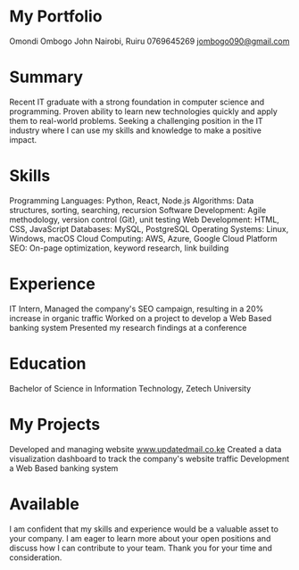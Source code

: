 # My Portfolio
Omondi Ombogo John Nairobi, Ruiru 0769645269 jombogo090@gmail.com

# Summary
Recent IT graduate with a strong foundation in computer science and programming. Proven ability to learn new technologies quickly and apply them to real-world problems. Seeking a challenging position in the IT industry where I can use my skills and knowledge to make a positive impact.

# Skills
Programming Languages: Python, React, Node.js
Algorithms: Data structures, sorting, searching, recursion
Software Development: Agile methodology, version control (Git), unit testing
Web Development: HTML, CSS, JavaScript
Databases: MySQL, PostgreSQL
Operating Systems: Linux, Windows, macOS
Cloud Computing: AWS, Azure, Google Cloud Platform
SEO: On-page optimization, keyword research, link building

# Experience
IT Intern,
Managed the company's SEO campaign, resulting in a 20% increase in organic traffic
Worked on a project to develop a Web Based banking system
Presented my research findings at a conference

# Education

Bachelor of Science in Information Technology, Zetech University

# My Projects
Developed and managing website www.updatedmail.co.ke
Created a data visualization dashboard to track the company's website traffic
Development a Web Based banking system

# Available
I am confident that my skills and experience would be a valuable asset to your company. I am eager to learn more about your open positions and discuss how I can contribute to your team. Thank you for your time and consideration.
